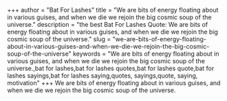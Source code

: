 +++
author = "Bat For Lashes"
title = "We are bits of energy floating about in various guises, and when we die we rejoin the big cosmic soup of the universe."
description = "the best Bat For Lashes Quote: We are bits of energy floating about in various guises, and when we die we rejoin the big cosmic soup of the universe."
slug = "we-are-bits-of-energy-floating-about-in-various-guises-and-when-we-die-we-rejoin-the-big-cosmic-soup-of-the-universe"
keywords = "We are bits of energy floating about in various guises, and when we die we rejoin the big cosmic soup of the universe.,bat for lashes,bat for lashes quotes,bat for lashes quote,bat for lashes sayings,bat for lashes saying,quotes, sayings,quote, saying, motivation"
+++
We are bits of energy floating about in various guises, and when we die we rejoin the big cosmic soup of the universe.
